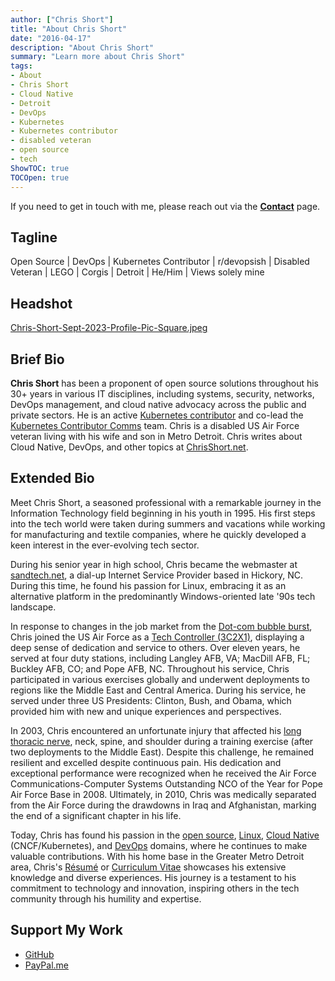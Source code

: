 ```yaml
---
author: ["Chris Short"]
title: "About Chris Short"
date: "2016-04-17"
description: "About Chris Short"
summary: "Learn more about Chris Short"
tags:
- About
- Chris Short
- Cloud Native
- Detroit
- DevOps
- Kubernetes
- Kubernetes contributor
- disabled veteran
- open source
- tech
ShowTOC: true
TOCOpen: true
---
```


If you need to get in touch with me, please reach out via the [**Contact**](/contact/) page.

## Tagline

Open Source | DevOps | Kubernetes Contributor | r/devopsish | Disabled Veteran | LEGO | Corgis | Detroit | He/Him | Views solely mine

## Headshot

[Chris-Short-Sept-2023-Profile-Pic-Square.jpeg](/about/Chris-Short-Sept-2023-Profile-Pic-Square.jpeg)

## Brief Bio

**Chris Short** has been a proponent of open source solutions throughout his 30+ years in various IT disciplines, including systems, security, networks, DevOps management, and cloud native advocacy across the public and private sectors. He is an active [Kubernetes contributor](https://kubernetes.dev) and co-lead the [Kubernetes Contributor Comms](https://github.com/kubernetes/community/tree/master/communication/contributor-comms) team. Chris is a disabled US Air Force veteran living with his wife and son in Metro Detroit. Chris writes about Cloud Native, DevOps, and other topics at [ChrisShort.net](/).

## Extended Bio

Meet Chris Short, a seasoned professional with a remarkable journey in the Information Technology field beginning in his youth in 1995. His first steps into the tech world were taken during summers and vacations while working for manufacturing and textile companies, where he quickly developed a keen interest in the ever-evolving tech sector.

During his senior year in high school, Chris became the webmaster at [sandtech.net](https://web.archive.org/web/20170610072205/http://sandtech.net/), a dial-up Internet Service Provider based in Hickory, NC. During this time, he found his passion for Linux, embracing it as an alternative platform in the predominantly Windows-oriented late '90s tech landscape.

In response to changes in the job market from the [Dot-com bubble burst](https://en.wikipedia.org/wiki/Dot-com_bubble), Chris joined the US Air Force as a [Tech Controller (3C2X1)](https://chrisshort.net/3c2x1-tech-control/), displaying a deep sense of dedication and service to others. Over eleven years, he served at four duty stations, including Langley AFB, VA; MacDill AFB, FL; Buckley AFB, CO; and Pope AFB, NC. Throughout his service, Chris participated in various exercises globally and underwent deployments to regions like the Middle East and Central America. During his service, he served under three US Presidents: Clinton, Bush, and Obama, which provided him with new and unique experiences and perspectives.

In 2003, Chris encountered an unfortunate injury that affected his [long thoracic nerve](https://chrisshort.net/long-thoracic-nerve-palsy/), neck, spine, and shoulder during a training exercise (after two deployments to the Middle East). Despite this challenge, he remained resilient and excelled despite continuous pain. His dedication and exceptional performance were recognized when he received the Air Force Communications-Computer Systems Outstanding NCO of the Year for Pope Air Force Base in 2008. Ultimately, in 2010, Chris was medically separated from the Air Force during the drawdowns in Iraq and Afghanistan, marking the end of a significant chapter in his life.

Today, Chris has found his passion in the [open source](https://chrisshort.net/tags/open-source/), [Linux](https://chrisshort.net/tags/linux/), [Cloud Native](https://chrisshort.net/tags/cloud-native/) (CNCF/Kubernetes), and [DevOps](https://devopsish.com/what-is-devops/) domains, where he continues to make valuable contributions. With his home base in the Greater Metro Detroit area, Chris's [Résumé](https://bit.ly/3GDKYte) or [Curriculum Vitae](https://chrisshort.net/curriculum-vitae/) showcases his extensive knowledge and diverse experiences. His journey is a testament to his commitment to technology and innovation, inspiring others in the tech community through his humility and expertise.

## Support My Work

* [GitHub](https://github.com/sponsors/chris-short)
* [PayPal.me](https://paypal.me/devopsish)
